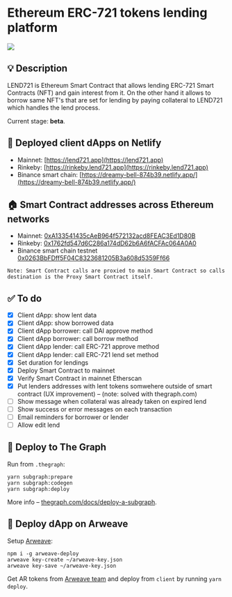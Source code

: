 # Ethereum ERC-721 tokens lending platform

![](https://github.com/poocart/lend721/blob/develop/preview.png)

## 💡 Description
LEND721 is Ethereum Smart Contract that allows lending ERC-721 Smart Contracts (NFT)
and gain interest from it. On the other hand it allows to borrow same NFT's that are
set for lending by paying collateral to LEND721 which handles the lend process.

Current stage: **beta**.

## 🏹 Deployed client dApps on Netlify
- Mainnet: [https://lend721.app](https://lend721.app)
- Rinkeby: [https://rinkeby.lend721.app](https://rinkeby.lend721.app)
- Binance smart chain: [https://dreamy-bell-874b39.netlify.app/](https://dreamy-bell-874b39.netlify.app/)

## 🏠 Smart Contract addresses across Ethereum networks
- Mainnet: [0xA133541435cAeB964f572132acd8FEAC3Ed1D80B](https://etherscan.io/address/0xA133541435cAeB964f572132acd8FEAC3Ed1D80B)
- Rinkeby: [0x1762fd547d6C286a174dD62b6A6fACFAc064A0A0](https://rinkeby.etherscan.io/address/0x1762fd547d6C286a174dD62b6A6fACFAc064A0A0)
- Binance smart chain testnet [0x0263BbFDff5F04C8323681205B3a608d5359Ff66](https://testnet.bscscan.com/address/0x0263BbFDff5F04C8323681205B3a608d5359Ff66)

```
Note: Smart Contract calls are proxied to main Smart Contract so calls destination is the Proxy Smart Contract itself.
```

## ✅ To do
- [x] Client dApp: show lent data
- [x] Client dApp: show borrowed data
- [x] Client dApp borrower: call DAI approve method
- [x] Client dApp borrower: call borrow method
- [x] Client dApp lender: call ERC-721 approve method
- [x] Client dApp lender: call ERC-721 lend set method
- [x] Set duration for lendings
- [x] Deploy Smart Contract to mainnet
- [x] Verify Smart Contract in mainnet Etherscan
- [x] Put lenders addresses with lent tokens somwehere outside of smart contract (UX improvement) – (note: solved with thegraph.com)
- [ ] Show message when collateral was already taken on expired lend
- [ ] Show success or error messages on each transaction
- [ ] Email reminders for borrower or lender
- [ ] Allow edit lend

## 🧩 Deploy to The Graph 

Run from `.thegraph`:
```
yarn subgraph:prepare
yarn subgraph:codegen
yarn subgraph:deploy
```

More info – [thegraph.com/docs/deploy-a-subgraph](https://thegraph.com/docs/deploy-a-subgraph).

## 📐 Deploy dApp on Arweave

Setup [Arweave](https://github.com/ArweaveTeam/arweave-deploy):

```
npm i -g arweave-deploy
arweave key-create ~/arweave-key.json
arweave key-save ~/arweave-key.json
```

Get AR tokens from [Arweave team](https://www.arweave.org/get-involved/community) and deploy  from `client` by running `yarn deploy`.
